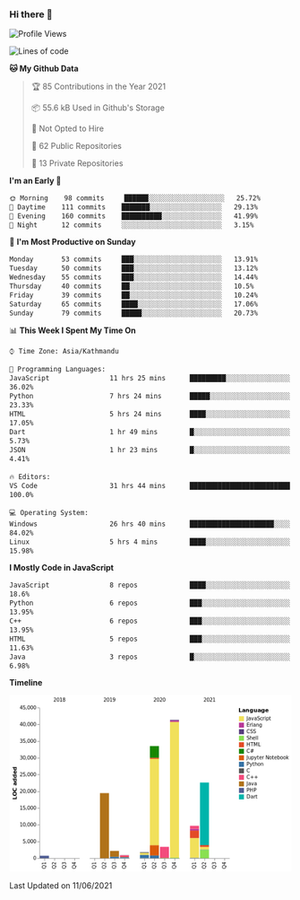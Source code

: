 ### Hi there 👋


<!--START_SECTION:waka-->
![Profile Views](http://img.shields.io/badge/Profile%20Views-1-blue)

![Lines of code](https://img.shields.io/badge/From%20Hello%20World%20I%27ve%20Written-136268%20lines%20of%20code-blue)

**🐱 My Github Data** 

> 🏆 85 Contributions in the Year 2021
 > 
> 📦 55.6 kB Used in Github's Storage 
 > 
> 🚫 Not Opted to Hire
 > 
> 📜 62 Public Repositories 
 > 
> 🔑 13 Private Repositories  
 > 
**I'm an Early 🐤** 

```text
🌞 Morning    98 commits     ██████░░░░░░░░░░░░░░░░░░░   25.72% 
🌆 Daytime    111 commits    ███████░░░░░░░░░░░░░░░░░░   29.13% 
🌃 Evening    160 commits    ██████████░░░░░░░░░░░░░░░   41.99% 
🌙 Night      12 commits     ░░░░░░░░░░░░░░░░░░░░░░░░░   3.15%

```
📅 **I'm Most Productive on Sunday** 

```text
Monday       53 commits     ███░░░░░░░░░░░░░░░░░░░░░░   13.91% 
Tuesday      50 commits     ███░░░░░░░░░░░░░░░░░░░░░░   13.12% 
Wednesday    55 commits     ███░░░░░░░░░░░░░░░░░░░░░░   14.44% 
Thursday     40 commits     ██░░░░░░░░░░░░░░░░░░░░░░░   10.5% 
Friday       39 commits     ██░░░░░░░░░░░░░░░░░░░░░░░   10.24% 
Saturday     65 commits     ████░░░░░░░░░░░░░░░░░░░░░   17.06% 
Sunday       79 commits     █████░░░░░░░░░░░░░░░░░░░░   20.73%

```


📊 **This Week I Spent My Time On** 

```text
⌚︎ Time Zone: Asia/Kathmandu

💬 Programming Languages: 
JavaScript               11 hrs 25 mins      █████████░░░░░░░░░░░░░░░░   36.02% 
Python                   7 hrs 24 mins       █████░░░░░░░░░░░░░░░░░░░░   23.33% 
HTML                     5 hrs 24 mins       ████░░░░░░░░░░░░░░░░░░░░░   17.05% 
Dart                     1 hr 49 mins        █░░░░░░░░░░░░░░░░░░░░░░░░   5.73% 
JSON                     1 hr 23 mins        █░░░░░░░░░░░░░░░░░░░░░░░░   4.41%

🔥 Editors: 
VS Code                  31 hrs 44 mins      █████████████████████████   100.0%

💻 Operating System: 
Windows                  26 hrs 40 mins      █████████████████████░░░░   84.02% 
Linux                    5 hrs 4 mins        ████░░░░░░░░░░░░░░░░░░░░░   15.98%

```

**I Mostly Code in JavaScript** 

```text
JavaScript               8 repos             ████░░░░░░░░░░░░░░░░░░░░░   18.6% 
Python                   6 repos             ███░░░░░░░░░░░░░░░░░░░░░░   13.95% 
C++                      6 repos             ███░░░░░░░░░░░░░░░░░░░░░░   13.95% 
HTML                     5 repos             ███░░░░░░░░░░░░░░░░░░░░░░   11.63% 
Java                     3 repos             █░░░░░░░░░░░░░░░░░░░░░░░░   6.98%

```


**Timeline**

![Chart not found](https://raw.githubusercontent.com/voidash/voidash/main/charts/bar_graph.png) 


 Last Updated on 11/06/2021
<!--END_SECTION:waka-->


<!--
**voidash/voidash** is a ✨ _special_ ✨ repository because its `README.md` (this file) appears on your GitHub profile.

Here are some ideas to get you started:

- 🔭 I’m currently working on ...
- 🌱 I’m currently learning ...
- 👯 I’m looking to collaborate on ...
- 🤔 I’m looking for help with ...
- 💬 Ask me about ...
- 📫 How to reach me: ...
- 😄 Pronouns: ...
- ⚡ Fun fact: ...
-->
